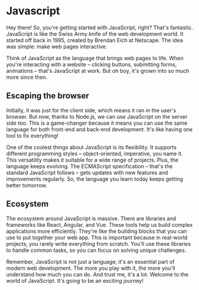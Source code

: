 # Javascript

Hey there! So, you're getting started with JavaScript, right? That's fantastic.
JavaScript is like the Swiss Army knife of the web development world. It started
off back in 1995, created by Brendan Eich at Netscape. The idea was simple: make
web pages interactive.

Think of JavaScript as the language that brings web pages to life. When you're
interacting with a website – clicking buttons, submitting forms, animations –
that's JavaScript at work. But oh boy, it's grown into so much more since then.

## Escaping the browser

Initially, it was just for the client side, which means it ran in the user's
browser. But now, thanks to Node.js, we can use JavaScript on the server side
too. This is a game-changer because it means you can use the same language for
both front-end and back-end development. It's like having one tool to fix
everything!

One of the coolest things about JavaScript is its flexibility. It supports
different programming styles – object-oriented, imperative, you name it. This
versatility makes it suitable for a wide range of projects. Plus, the language
keeps evolving. The ECMAScript specification – that's the standard JavaScript
follows – gets updates with new features and improvements regularly. So, the
language you learn today keeps getting better tomorrow.

## Ecosystem

The ecosystem around JavaScript is massive. There are libraries and frameworks
like React, Angular, and Vue. These tools help us build complex applications
more efficiently. They're like the building blocks that you can use to put
together your web app. This is important because in real-world projects, you
rarely write everything from scratch. You'll use these libraries to handle
common tasks, so you can focus on solving unique challenges.

Remember, JavaScript is not just a language; it's an essential part of modern
web development. The more you play with it, the more you'll understand how much
you can do. And trust me, it's a lot. Welcome to the world of JavaScript. It's
going to be an exciting journey!
